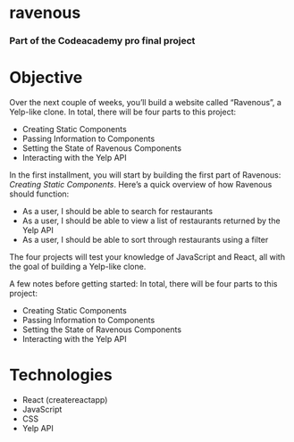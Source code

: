# ravenous
### Part of the Codeacademy pro final project

# Objective

 Over the next couple of weeks, you’ll build a website called “Ravenous”, a Yelp-like clone.
In total, there will be four parts to this project:
* Creating Static Components
* Passing Information to Components
* Setting the State of Ravenous Components
* Interacting with the Yelp API

In the first installment, you will start by building the first part of Ravenous: *Creating Static Components*.
Here’s a quick overview of how Ravenous should function:
* As a user, I should be able to search for restaurants
* As a user, I should be able to view a list of restaurants returned by the Yelp API
* As a user, I should be able to sort through restaurants using a filter

The four projects will test your knowledge of JavaScript and React, all with the goal of building a Yelp-like clone. 

A few notes before getting started:
In total, there will be four parts to this project:
* Creating Static Components
* Passing Information to Components
* Setting the State of Ravenous Components
* Interacting with the Yelp API

# Technologies
- React (createreactapp)
- JavaScript
- CSS
- Yelp API

